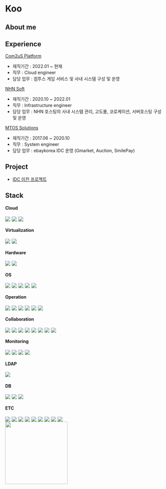 # Koo

## About me

## Experience
[Com2uS Platform](https://com2us.com/platform)
- 재직기간 : 2022.01 ~ 현재
- 직무 : Cloud engineer
- 담당 업무 : 컴투스 게임 서비스 및 사내 시스템 구성 및 운영

[NHN Soft](https://nhn.com)
- 재직기간 : 2020.10 ~ 2022.01
- 직무 : Infrastructure engineer
- 담당 업무 : NHN 호스팅의 사내 시스템 관리, 고도몰, 코로케이션, 서버호스팅 구성 및 운영

[MTOS Solutions](https://www.mtos.co.kr/)
- 재직기간 : 2017.06 ~ 2020.10
- 직무 : System engineer
- 담당 업무 : ebaykorea IDC 운영 (Gmarket, Auction, SmilePay)

## Project
- [IDC 이전 프로젝트](http://링크주소)
  
## Stack
#### Cloud
<div style="display: flex; flex-wrap: wrap; gap: 5px;">
  <img src="https://img.shields.io/badge/Amazon Web Services-232F3E?style=flat-square&logo=AmazonWebServices&logoColor=white"/>
  <img src="https://img.shields.io/badge/Google Cloud-4285F4?style=flat-square&logo=Google Cloud&logoColor=white"/>
  <img src="https://img.shields.io/badge/Tencent%20Cloud-00A1E0?style=flat-square&logo=Tencent%20Cloud&logoColor=white"/>
</div>

#### Virtualization
<div style="display: flex; flex-wrap: wrap; gap: 5px;">
  <img src="https://img.shields.io/badge/VMware-607078?style=flat-square&logo=VMware&logoColor=white"/>
  <img src="https://img.shields.io/badge/Hyper--V-0078D7?style=flat-square&logo=Microsoft&logoColor=white"/>
</div>

#### Hardware
<div style="display: flex; flex-wrap: wrap; gap: 5px;">
  <img src="https://img.shields.io/badge/DELL-007DB8?style=flat-square&logo=Dell&logoColor=white"/>
  <img src="https://img.shields.io/badge/HP-0096D6?style=flat-square&logo=HP&logoColor=white"/>
</div>

#### OS
<div style="display: flex; flex-wrap: wrap; gap: 5px;">
  <img src="https://img.shields.io/badge/Ubuntu-E95420?style=flat-square&logo=Ubuntu&logoColor=white"/>
  <img src="https://img.shields.io/badge/Linux-FCC624?style=flat-square&logo=Linux&logoColor=black"/>
  <img src="https://img.shields.io/badge/Rocky Linux-10B981?style=flat-square&logo=Rocky Linux&logoColor=white"/>    
  <img src="https://img.shields.io/badge/CentOS-262577?style=flat-square&logo=CentOS&logoColor=white"/>
  <img src="https://img.shields.io/badge/Windows-blue?logo=windows&logoColor=white"/>
</div>

#### Operation
<div style="display: flex; flex-wrap: wrap; gap: 5px;">
  <img src="https://img.shields.io/badge/Nginx-009639?style=flat-square&logo=nginx&logoColor=white"/>
  <img src="https://img.shields.io/badge/Apache-D22128?style=flat-square&logo=apache&logoColor=white"/>
  <img src="https://img.shields.io/badge/Redis-DC382D?style=flat-square&logo=redis&logoColor=white"/>
  <img src="https://img.shields.io/badge/Fluentd-0E83C8?style=flat-square&logo=fluentd&logoColor=white"/>
  <img src="https://img.shields.io/badge/ELK-005571?style=flat-square&logo=elastic&logoColor=white"/>
  <img src="https://img.shields.io/badge/Memcached-276DB2?style=flat-square&logo=memcached&logoColor=white"/>
</div>

#### Collaboration
<div style="display: flex; flex-wrap: wrap; gap: 5px;">
  <img src="https://img.shields.io/badge/Git-F05032?style=flat-square&logo=Git&logoColor=white"/>
  <img src="https://img.shields.io/badge/GitLab-FC6D26?style=flat-square&logo=Gitlab&logoColor=white"/>
  <img src="https://img.shields.io/badge/Notion-000000?style=flat-square&logo=Notion&logoColor=white"/>
  <img src="https://img.shields.io/badge/Jira-0052CC?style=flat-square&logo=Jira&logoColor=white"/>
  <img src="https://img.shields.io/badge/Slack-4A154B?style=flat-square&logo=Slack&logoColor=white"/>  
  <img src="https://img.shields.io/badge/LINE-00C300?style=flat-square&logo=LINE&logoColor=white"/>
  <img src="https://img.shields.io/badge/Telegram-26A5E4?style=flat-square&logo=Telegram&logoColor=white"/>
  <img src="https://img.shields.io/badge/Visual Studio Code-007ACC?style=flat-square&logo=VisualStudioCode&logoColor=white"/>  
</div>

#### Monitoring
<div style="display: flex; flex-wrap: wrap; gap: 5px;">
  <img src="https://img.shields.io/badge/Zabbix-FF4C00?style=flat-square&logo=Zabbix&logoColor=white"/>
  <img src="https://img.shields.io/badge/Grafana-F46800?style=flat-square&logo=Grafana&logoColor=white"/>
  <img src="https://img.shields.io/badge/Loki-FF4500?style=flat-square&logo=Grafana&logoColor=white"/>
  <img src="https://img.shields.io/badge/Prometheus-E6522C?style=flat-square&logo=Prometheus&logoColor=white"/>
</div>

#### LDAP
<div style="display: flex; flex-wrap: wrap; gap: 5px;">
  <img src="https://img.shields.io/badge/FreeIPA-0082C9?style=flat-square&logo=freeipa&logoColor=white"/>
</div>

#### DB
<div style="display: flex; flex-wrap: wrap; gap: 5px;">
  <img src="https://img.shields.io/badge/MariaDB-003545?style=flat-square&logo=MariaDB&logoColor=white"/>
  <img src="https://img.shields.io/badge/MySQL-4479A1?style=flat-square&logo=MySQL&logoColor=white"/> 
  <img src="https://img.shields.io/badge/PostgreSQL-336791?style=flat-square&logo=PostgreSQL&logoColor=white"/>
</div>

#### ETC
<div style="display: flex; flex-wrap: wrap; gap: 5px;">
  <img src="https://img.shields.io/badge/Packer-0A56C2?style=flat-square&logo=Packer&logoColor=white"/>
  <img src="https://img.shields.io/badge/Terraform-844FBA?style=flat-square&logo=Terraform&logoColor=white"/>  
  <img src="https://img.shields.io/badge/Puppet-FFAE1A?style=flat-square&logo=Puppet&logoColor=white"/>  
  <img src="https://img.shields.io/badge/Ansible-EE0000?style=flat-square&logo=Ansible&logoColor=white"/>
  <img src="https://img.shields.io/badge/Docker-2496ED?style=flat-square&logo=Docker&logoColor=white"/>  
  <img src="https://img.shields.io/badge/Jenkins-3EAAAF?style=flat-square&logo=Jenkins&logoColor=black"/>  
  <img src="https://img.shields.io/badge/Kubernetes-326CE5?style=flat-square&logo=Kubernetes&logoColor=white"/>
  <img src="https://img.shields.io/badge/Helm-0F1689?style=flat-square&logo=Helm&logoColor=white"/>
  <img src="https://img.shields.io/badge/Argo CD-EF7B4D?style=flat-square&logo=Argo&logoColor=white"/>  
</div>

<img src="https://github-readme-stats-psi-self.vercel.app/api?username=Koorovider&show_icons=true&theme=tokyonight&count_private=true" height="200">
